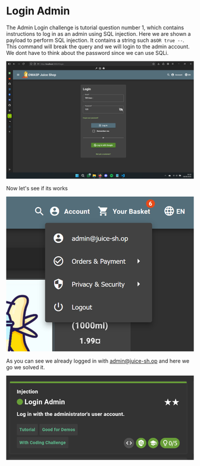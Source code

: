 # Login Admin

The Admin Login challenge is tutorial question number 1, which contains instructions to log in as an admin using SQL injection. Here we are shown a payload to perform SQL injection. It contains a string such as`OR true --`. This command will break the query and we will login to the admin account. We dont have to think about the password since we can use SQLi.

![alt text](img/admin-1.png)

Now let's see if its works

![alt text](img/admin.png)

As you can see we already logged in with admin@juice-sh.op and here we go we solved it.

![alt text](img/admin-2.png)